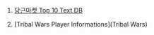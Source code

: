 1. [당근마켓 Top 10 Text DB](https://github.com/CharmStrange/Project/tree/main/DB%20files/Text%20Analysis-%EB%8B%B9%EA%B7%BC)

2. [Tribal Wars Player Informations](Tribal Wars)
